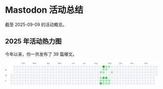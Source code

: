 # Mastodon 活动总结

截至 2025-09-09 的活动概览。

## 2025 年活动热力图

今年以来，你一共发布了 39 篇嘟文。

![Activity Heatmap](./heatmap.svg)
